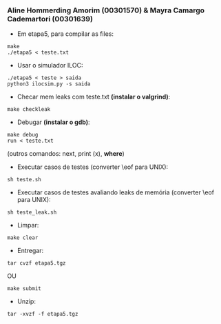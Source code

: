 ### Aline Hommerding Amorim (00301570) & Mayra Camargo Cademartori (00301639)

-   Em etapa5, para compilar as files:

```
make
./etapa5 < teste.txt
```

-   Usar o simulador ILOC:

```
./etapa5 < teste > saida
python3 ilocsim.py -s saida
```

-   Checar mem leaks com teste.txt **(instalar o valgrind)**:

`make checkleak`

-   Debugar **(instalar o gdb)**:

```
make debug
run < teste.txt
```

(outros comandos: next, print (x), **where**)

-   Executar casos de testes (converter \eof para UNIX):

`sh teste.sh`

-   Executar casos de testes avaliando leaks de memória (converter \eof para UNIX):

`sh teste_leak.sh`

-   Limpar:

`make clear`

-   Entregar:

`tar cvzf etapa5.tgz`

OU

`make submit`

-   Unzip:

`tar -xvzf -f etapa5.tgz`
